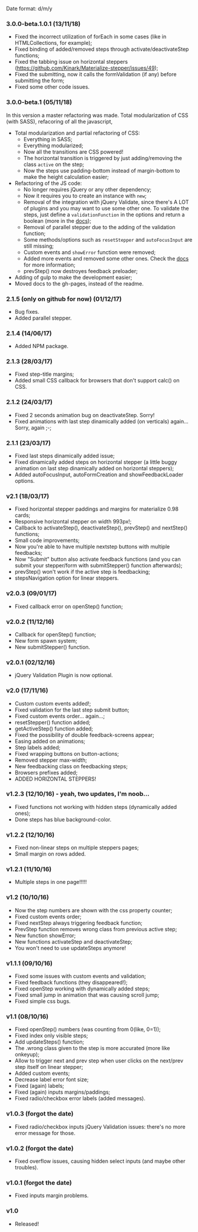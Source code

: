 Date format: d/m/y

### 3.0.0-beta.1.0.1 (13/11/18)
* Fixed the incorrect utilization of forEach in some cases (like in HTMLCollections, for example);
* Fixed binding of added/removed steps through activate/deactivateStep functions;
* Fixed the tabbing issue on horizontal steppers (https://github.com/Kinark/Materialize-stepper/issues/49);
* Fixed the submitting, now it calls the formValidation (if any) before submitting the form;
* Fixed some other code issues.

### 3.0.0-beta.1 (05/11/18)
In this version a master refactoring was made. Total modularization of CSS (with SASS), refacoring of all the javascript,
* Total modularization and partial refactoring of CSS:
  * Everything in SASS;
  * Everything modularized;
  * Now all the transitions are CSS powered!
  * The horizontal transition is triggered by just adding/removing the class `active` on the step;
  * Now the steps use padding-bottom instead of margin-bottom to make the height calculation easier;
* Refactoring of the JS code:
  * No longer requires jQuery or any other dependency;
  * Now it requires you to create an instance with `new`;
  * Removal of the integration with jQuery Validate, since there's A LOT of plugins and you may want to use some other one. To validate the steps, just define a `validationFunction` in the options and return a boolean (more in the [docs](https://kinark.github.io/Materialize-stepper/));
  * Removal of parallel stepper due to the adding of the validation function;
  * Some methods/options such as `resetStepper` and `autoFocusInput` are still missing;
  * Custom events and `showError` function were removed;
  * Added more events and removed some other ones. Check the [docs](https://kinark.github.io/Materialize-stepper/) for more information;
  * prevStep() now destroyes feedback preloader;
* Adding of gulp to make the development easier;
* Moved docs to the gh-pages, instead of the readme.

### 2.1.5 (only on github for now) (01/12/17)
* Bug fixes.
* Added parallel stepper.

### 2.1.4 (14/06/17)
* Added NPM package.

### 2.1.3 (28/03/17)
* Fixed step-title margins;
* Added small CSS callback for browsers that don't support calc() on CSS.

### 2.1.2 (24/03/17)
* Fixed 2 seconds animation bug on deactivateStep. Sorry!
* Fixed animations with last step dinamically added (on verticals) again... Sorry, again ;-;

### 2.1.1 (23/03/17)
* Fixed last steps dinamically added issue;
* Fixed dinamically added steps on horizontal stepper (a little buggy animation on last step dinamically added on horizontal steppers);
* Added autoFocusInput, autoFormCreation and showFeedbackLoader options.

### v2.1 (18/03/17)
* Fixed horizontal stepper paddings and margins for materialize 0.98 cards;
* Responsive horizontal stepper on width 993px!;
* Callback to activateStep(), deactivateStep(), prevStep() and nextStep() functions;
* Small code improvements;
* Now you're able to have multiple nextstep buttons with multiple feedbacks;
* Now "Submit" button also activate feedback functions (and you can submit your stepper/form with submitStepper() function afterwards);
* prevStep() won't work if the active step is feedbacking;
* stepsNavigation option for linear steppers.

### v2.0.3 (09/01/17)
* Fixed callback error on openStep() function;

### v2.0.2 (11/12/16)
* Callback for openStep() function;
* New form spawn system;
* New submitStepper() function.

### v2.0.1 (02/12/16)
* jQuery Validation Plugin is now optional.

### v2.0 (17/11/16)

* Custom custom events added!;
* Fixed validation for the last step submit button;
* Fixed custom events order... again...;
* resetStepper() function added;
* getActiveStep() function added;
* Fixed the possibility of double feedback-screens appear;
* Easing added on animations;
* Step labels added;
* Fixed wrapping buttons on button-actions;
* Removed stepper max-width;
* New feedbacking class on feedbacking steps;
* Browsers prefixes added;
* ADDED HORIZONTAL STEPPERS!

### v1.2.3 (12/10/16) - yeah, two updates, I'm noob...

* Fixed functions not working with hidden steps (dynamically added ones);
* Done steps has blue background-color.

### v1.2.2 (12/10/16)

* Fixed non-linear steps on multiple steppers pages;
* Small margin on rows added.

### v1.2.1 (11/10/16)

* Multiple steps in one page!!!!!

### v1.2 (10/10/16)

* Now the step numbers are shown with the css property counter;
* Fixed custom events order;
* Fixed nextStep always triggering feedback function;
* PrevStep function removes wrong class from previous active step;
* New function showError;
* New functions activateStep and deactivateStep;
* You won't need to use updateSteps anymore!

### v1.1.1 (09/10/16)

* Fixed some issues with custom events and validation;
* Fixed feedback functions (they disappeared!);
* Fixed openStep working with dynamically added steps;
* Fixed small jump in animation that was causing scroll jump;
* Fixed simple css bugs.

### v1.1 (08/10/16)

* Fixed openStep() numbers (was counting from 0(like, 0=1));
* Fixed index only visible steps;
* Add updateSteps() function;
* The .wrong class given to the step is more accurated (more like onkeyup);
* Allow to trigger next and prev step when user clicks on the next/prev step itself on linear stepper;
* Added custom events;
* Decrease label error font size;
* Fixed (again) labels;
* Fixed (again) inputs margins/paddings;
* Fixed radio/checkbox error labels (added messages).

### v1.0.3 (forgot the date)
* Fixed radio/checkbox inputs jQuery Validation issues: there's no more error message for those.

### v1.0.2 (forgot the date)
* Fixed overflow issues, causing hidden select inputs (and maybe other troubles).

### v1.0.1 (forgot the date)
* Fixed inputs margin problems.

### v1.0
* Released!
